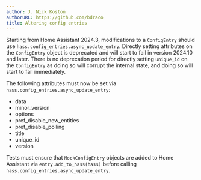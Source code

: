 ```yaml
---
author: J. Nick Koston
authorURL: https://github.com/bdraco
title: Altering config entries
---
```


Starting from Home Assistant 2024.3, modifications to a `ConfigEntry` should use `hass.config_entries.async_update_entry`.
Directly setting attributes on the `ConfigEntry` object is deprecated and will start to fail in version 2024.10 and later.
There is no deprecation period for directly setting `unique_id` on the `ConfigEntry` as doing so will corrupt the internal state, and doing so will start to fail immediately.

The following attributes must now be set via `hass.config_entries.async_update_entry`:

- data
- minor_version
- options
- pref_disable_new_entities
- pref_disable_polling
- title
- unique_id
- version

Tests must ensure that `MockConfigEntry` objects are added to Home Assistant via `entry.add_to_hass(hass)` before calling `hass.config_entries.async_update_entry`.